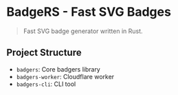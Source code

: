 # BadgeRS - Fast SVG Badges
> Fast SVG badge generator written in Rust.

## Project Structure

- `badgers`: Core badgers library
- `badgers-worker`: Cloudflare worker
- `badgers-cli`: CLI tool
